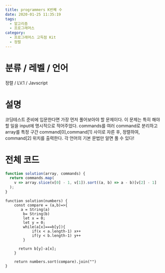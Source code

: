 ```yaml
---
title: programmers K번째 수
date: 2020-01-25 11:35:19
tags:
  - 알고리즘
  - 프로그래머스
category:
  - 프로그래머스 고득점 Kit
  - 정렬
---
```


# 분류 / 레벨 / 언어

정렬 / LV.1 / Javscript

# 설명

코딩테스트 준비에 입문한다면 가장 먼저 풀어보아야 할 문제이다.
이 문제는 특히 해야할 일을 input에 명시적으로 적어주었다.
commands를 여러 command로 분리하고
array를 특정 구간 command[0],command[1] 사이로 자른 후,
정렬하여,
command[2] 위치를 출력한다.
각 언어의 기본 문법만 알면 풀 수 있다!

# 전체 코드

```javascript
function solution(array, commands) {
  return commands.map(
    v => array.slice(v[0] - 1, v[1]).sort((a, b) => a - b)[v[2] - 1]
  );
}
```

```javscript
function solution(numbers) {
    const compare = (a,b)=>{
       a = String(a)
        b= String(b)
        let x = 0;
        let y = 0;
        while(a[x]===b[y]){
            if(x < a.length-1) x++
            if(y < b.length-1) y++
        }

      return b[y]-a[x];
    }

    return numbers.sort(compare).join("")
}
```

